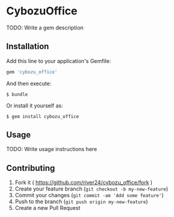 # CybozuOffice

TODO: Write a gem description

## Installation

Add this line to your application's Gemfile:

```ruby
gem 'cybozu_office'
```

And then execute:

    $ bundle

Or install it yourself as:

    $ gem install cybozu_office

## Usage

TODO: Write usage instructions here

## Contributing

1. Fork it ( https://github.com/river24/cybozu_office/fork )
2. Create your feature branch (`git checkout -b my-new-feature`)
3. Commit your changes (`git commit -am 'Add some feature'`)
4. Push to the branch (`git push origin my-new-feature`)
5. Create a new Pull Request
